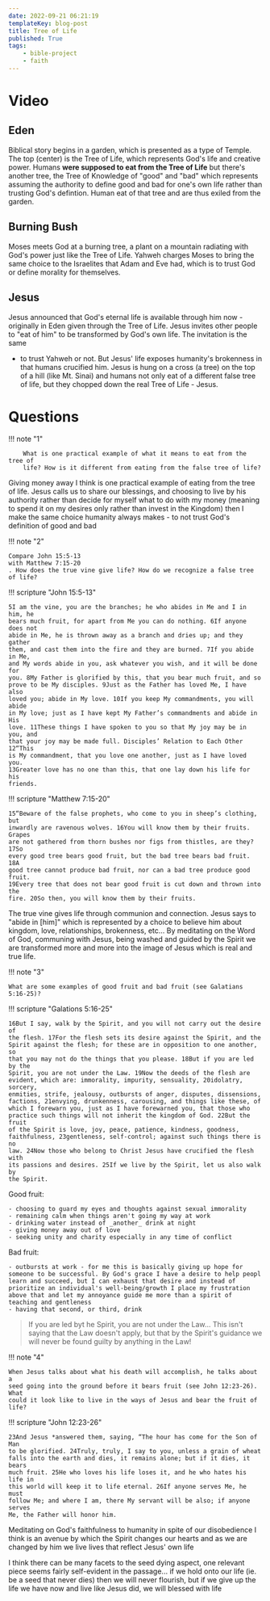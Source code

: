 ```yaml
---
date: 2022-09-21 06:21:19
templateKey: blog-post
title: Tree of Life
published: True
tags:
    - bible-project
    - faith
---
```


# Video

## Eden

Biblical story begins in a garden, which is presented as a type of Temple. The
top (center) is the Tree of Life, which represents God's life and creative
power. Humans **were supposed to eat from the Tree of Life** but there's
another tree, the Tree of Knowledge of "good" and "bad" which represents
assuming the authority to define good and bad for one's own life rather than
trusting God's defintion. Human eat of that tree and are thus exiled from the
garden.

## Burning Bush

Moses meets God at a burning tree, a plant on a mountain radiating with God's
power just like the Tree of Life. Yahweh charges Moses to bring the same choice
to the Israelites that Adam and Eve had, which is to trust God or define
morality for themselves.

## Jesus

Jesus announced that God's eternal life is available through him now -
originally in Eden given through the Tree of Life. Jesus invites other people
to "eat of him" to be transformed by God's own life. The invitation is the same
- to trust Yahweh or not. But Jesus' life exposes humanity's brokenness in that
    humans crucified him. Jesus is hung on a cross (a tree) on the top of a
    hill (like Mt. Sinai) and humans not only eat of a different false tree of
    life, but they chopped down the real Tree of Life - Jesus.

# Questions

!!! note "1"

        What is one practical example of what it means to eat from the tree of
        life? How is it different from eating from the false tree of life?

Giving money away I think is one practical example of eating from the tree of
life. Jesus calls us to share our blessings, and choosing to live by his
authority rather than decide for myself what to do with my money (meaning to
spend it on my desires only rather than invest in the Kingdom) then I make the
same choice humanity always makes - to not trust God's definition of good and
bad

!!! note "2"
    
    Compare John 15:5-13
    with Matthew 7:15-20
    . How does the true vine give life? How do we recognize a false tree of life?

!!! scripture "John 15:5-13"

    5I am the vine, you are the branches; he who abides in Me and I in him, he
    bears much fruit, for apart from Me you can do nothing. 6If anyone does not
    abide in Me, he is thrown away as a branch and dries up; and they gather
    them, and cast them into the fire and they are burned. 7If you abide in Me,
    and My words abide in you, ask whatever you wish, and it will be done for
    you. 8My Father is glorified by this, that you bear much fruit, and so
    prove to be My disciples. 9Just as the Father has loved Me, I have also
    loved you; abide in My love. 10If you keep My commandments, you will abide
    in My love; just as I have kept My Father’s commandments and abide in His
    love. 11These things I have spoken to you so that My joy may be in you, and
    that your joy may be made full. Disciples’ Relation to Each Other 12“This
    is My commandment, that you love one another, just as I have loved you.
    13Greater love has no one than this, that one lay down his life for his
    friends.


!!! scripture "Matthew 7:15-20"

    15“Beware of the false prophets, who come to you in sheep’s clothing, but
    inwardly are ravenous wolves. 16You will know them by their fruits. Grapes
    are not gathered from thorn bushes nor figs from thistles, are they? 17So
    every good tree bears good fruit, but the bad tree bears bad fruit. 18A
    good tree cannot produce bad fruit, nor can a bad tree produce good fruit.
    19Every tree that does not bear good fruit is cut down and thrown into the
    fire. 20So then, you will know them by their fruits.

The true vine gives life through communion and connection. Jesus says to "abide
in [him]" which is represented by a choice to believe him about kingdom, love,
relationships, brokenness, etc... By meditating on the Word of God, communing
with Jesus, being washed and guided by the Spirit we are transformed more and more into
the image of Jesus which is real and true life.

!!! note "3"

    What are some examples of good fruit and bad fruit (see Galatians 5:16-25)?

!!! scripture "Galations 5:16-25"

    16But I say, walk by the Spirit, and you will not carry out the desire of
    the flesh. 17For the flesh sets its desire against the Spirit, and the
    Spirit against the flesh; for these are in opposition to one another, so
    that you may not do the things that you please. 18But if you are led by the
    Spirit, you are not under the Law. 19Now the deeds of the flesh are
    evident, which are: immorality, impurity, sensuality, 20idolatry, sorcery,
    enmities, strife, jealousy, outbursts of anger, disputes, dissensions,
    factions, 21envying, drunkenness, carousing, and things like these, of
    which I forewarn you, just as I have forewarned you, that those who
    practice such things will not inherit the kingdom of God. 22But the fruit
    of the Spirit is love, joy, peace, patience, kindness, goodness,
    faithfulness, 23gentleness, self-control; against such things there is no
    law. 24Now those who belong to Christ Jesus have crucified the flesh with
    its passions and desires. 25If we live by the Spirit, let us also walk by
    the Spirit.

Good fruit:

    - choosing to guard my eyes and thoughts against sexual immorality
    - remaining calm when things aren't going my way at work
    - drinking water instead of _another_ drink at night
    - giving money away out of love
    - seeking unity and charity especially in any time of conflict

Bad fruit:

    - outbursts at work - for me this is basically giving up hope for someone to be successful. By God's grace I have a desire to help peopl learn and succeed, but I can exhaust that desire and instead of prioritize an individual's well-being/growth I place my frustration above that and let my annoyance guide me more than a spirit of teaching and gentleness
    - having that second, or third, drink 

> If you are led byt he Spirit, you are not under the Law... This isn't saying
> that the Law doesn't apply, but that by the Spirit's guidance we will never
> be found guilty by anything in the Law!

!!! note "4"

    When Jesus talks about what his death will accomplish, he talks about a
    seed going into the ground before it bears fruit (see John 12:23-26). What
    could it look like to live in the ways of Jesus and bear the fruit of life?

!!! scripture "John 12:23-26"


    23And Jesus *answered them, saying, “The hour has come for the Son of Man
    to be glorified. 24Truly, truly, I say to you, unless a grain of wheat
    falls into the earth and dies, it remains alone; but if it dies, it bears
    much fruit. 25He who loves his life loses it, and he who hates his life in
    this world will keep it to life eternal. 26If anyone serves Me, he must
    follow Me; and where I am, there My servant will be also; if anyone serves
    Me, the Father will honor him.

Meditating on God's faithfulness to humanity in spite of our disobedience I
think is an avenue by which the Spirit changes our hearts and as we are changed
by him we live lives that reflect Jesus' own life

I think there can be many facets to the seed dying aspect, one relevant piece
seems fairly self-evident in the passage... if we hold onto our life (ie. be a
seed that never dies) then we will never flourish, but if we give up the life
we have now and live like Jesus did, we will blessed with life


